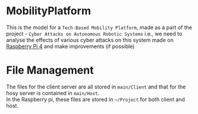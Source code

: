 # MobilityPlatform
This is the model for a `Tech-Based Mobility Platform`, made as a part of the project - `Cyber Attacks on Autonomous Robotic Systems` i.e., we need to analyse the effects of various cyber attacks on this system made on [Raspberry Pi 4](https://www.raspberrypi.com/products/raspberry-pi-4-model-b/) and make improvements (if possible)
# File Management
The files for the client server are all stored in `main/Client` and that for the hosy server is contained in `main/Host`.<br />
In the Raspberry pi, these files are stored in `~/Project` for both client and host.
